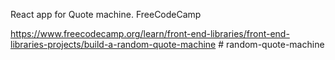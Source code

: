 React app for Quote machine. FreeCodeCamp

https://www.freecodecamp.org/learn/front-end-libraries/front-end-libraries-projects/build-a-random-quote-machine
#   r a n d o m - q u o t e - m a c h i n e  
 